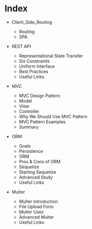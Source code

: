 # Index

- Client_Side_Routing

  - Routing
  - SPA

- REST API

  - Representational State Transfer
  - Six Constraints
  - Uniform Interface
  - Best Practices
  - Useful Links

- MVC

  - MVC Design Pattern
  - Model
  - View
  - Controller
  - Why We Should Use MVC Pattern
  - MVC Pattern Examples
  - Summary

- ORM

  - Goals
  - Persistence
  - ORM
  - Pros & Cons of ORM
  - Sequelize
  - Starting Sequelize
  - Advanced Study
  - Useful Links

- Multer
  - Multer Introduction
  - File Upload Form
  - Multer Uses
  - Advanced Multer
  - Useful Links
